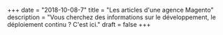 +++
date = "2018-10-08-7"
title = "Les articles d'une agence Magento"
description = "Vous cherchez des informations sur le développement, le déploiement continu ? C'est ici."
draft = false
+++